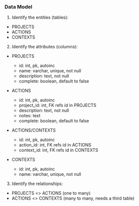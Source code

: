 ### Data Model

1. Identify the entities (tables):
- PROJECTS
- ACTIONS
- CONTEXTS

2. Identify the attributes (columns):
- PROJECTS
  - id: int, pk, autoinc
  - name: varchar, unique, not null
  - description: text, not null
  - complete: boolean, default to false

- ACTIONS
  - id: int, pk, autoinc
  - project_id: int, FK refs id in PROJECTS
  - description: text, not null
  - notes: text
  - complete: boolean, default to false

- ACTIONS/CONTEXTS
  - id: int, pk, autoinc
  - action_id: int, FK refs id in ACTIONS
  - context_id: int, FK refs id in CONTEXTS

- CONTEXTS
  - id: int, pk, autoinc
  - name: varchar, unique, not null

3. Identify the relationships:
- PROJECTS <> ACTIONS (one to many)
- ACTIONS <> CONTEXTS (many to many, needs a third table)
